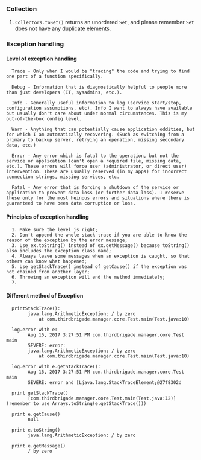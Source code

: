 ### Collection

1. `Collectors.toSet()` returns an unordered `Set`, and please remember `Set` does not have any duplicate elements.


### Exception handling

#### Level of exception handling
      Trace - Only when I would be "tracing" the code and trying to find one part of a function specifically.  

      Debug - Information that is diagnostically helpful to people more than just developers (IT, sysadmins, etc.).  

      Info - Generally useful information to log (service start/stop, configuration assumptions, etc). Info I want to always have available but usually don't care about under normal circumstances. This is my out-of-the-box config level.  

      Warn - Anything that can potentially cause application oddities, but for which I am automatically recovering. (Such as switching from a primary to backup server, retrying an operation, missing secondary data, etc.)  

      Error - Any error which is fatal to the operation, but not the service or application (can't open a required file, missing data, etc.). These errors will force user (administrator, or direct user) intervention. These are usually reserved (in my apps) for incorrect connection strings, missing services, etc.  

      Fatal - Any error that is forcing a shutdown of the service or application to prevent data loss (or further data loss). I reserve these only for the most heinous errors and situations where there is guaranteed to have been data corruption or loss.  

#### Principles of exception handling

      1. Make sure the level is right;
      2. Don't append the whole stack trace if you are able to know the reason of the exception by the error message;
      3. Use ex.toString() instead of ex.getMessage() because toString() also includes the exception class name;
      4. Always leave some messages when an exception is caught, so that others can know what happened;
      5. Use getStackTrace() instead of getCause() if the exception was not chained from another layer;
      6. Throwing an exception will end the method immediately;
      7. 

#### Different method of Exception

      printStackTrace(): 
            java.lang.ArithmeticException: / by zero
                at com.thirdbrigade.manager.core.Test.main(Test.java:10)
                
      log.error with e:
            Aug 16, 2017 3:27:51 PM com.thirdbrigade.manager.core.Test main
            SEVERE: error: 
            java.lang.ArithmeticException: / by zero
                at com.thirdbrigade.manager.core.Test.main(Test.java:10)
                
      log.error with e.getStackTrace():
            Aug 16, 2017 3:27:51 PM com.thirdbrigade.manager.core.Test main
            SEVERE: error and [Ljava.lang.StackTraceElement;@27f8302d
            
      print getStackTrace()
            [com.thirdbrigade.manager.core.Test.main(Test.java:12)] (remember to use Arrays.toString(e.getStackTrace()))
            
      print e.getCause()
            null
            
      print e.toString()
            java.lang.ArithmeticException: / by zero
            
      print e.getMessage()
            / by zero


